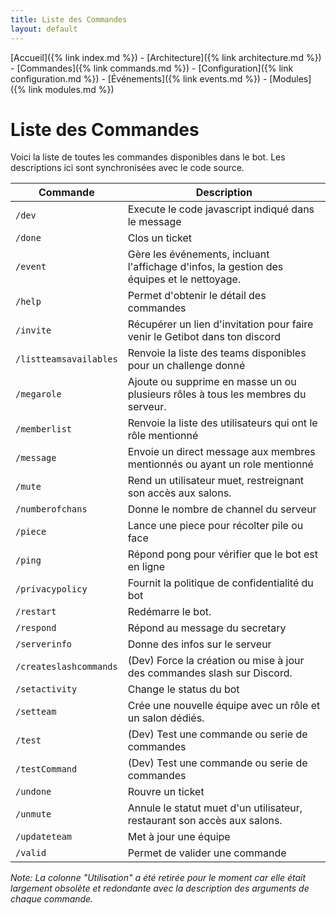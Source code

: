 ```yaml
---
title: Liste des Commandes
layout: default
---
```

[Accueil]({% link index.md %}) - [Architecture]({% link architecture.md %}) - [Commandes]({% link commands.md %}) - [Configuration]({% link configuration.md %}) - [Événements]({% link events.md %}) - [Modules]({% link modules.md %})

# Liste des Commandes

Voici la liste de toutes les commandes disponibles dans le bot. Les descriptions ici sont synchronisées avec le code source.

| Commande | Description |
|---|---|
| `/dev` | Execute le code javascript indiqué dans le message |
| `/done` | Clos un ticket |
| `/event` | Gère les événements, incluant l'affichage d'infos, la gestion des équipes et le nettoyage. |
| `/help` | Permet d'obtenir le détail des commandes |
| `/invite` | Récupérer un lien d'invitation pour faire venir le Getibot dans ton discord |
| `/listteamsavailables` | Renvoie la liste des teams disponibles pour un challenge donné |
| `/megarole` | Ajoute ou supprime en masse un ou plusieurs rôles à tous les membres du serveur. |
| `/memberlist` | Renvoie la liste des utilisateurs qui ont le rôle mentionné |
| `/message` | Envoie un direct message aux membres mentionnés ou ayant un role mentionné |
| `/mute` | Rend un utilisateur muet, restreignant son accès aux salons. |
| `/numberofchans` | Donne le nombre de channel du serveur |
| `/piece` | Lance une piece pour récolter pile ou face |
| `/ping` | Répond pong pour vérifier que le bot est en ligne |
| `/privacypolicy` | Fournit la politique de confidentialité du bot |
| `/restart` | Redémarre le bot. |
| `/respond` | Répond au message du secretary |
| `/serverinfo` | Donne des infos sur le serveur |
| `/createslashcommands` | (Dev) Force la création ou mise à jour des commandes slash sur Discord. |
| `/setactivity` | Change le status du bot |
| `/setteam` | Crée une nouvelle équipe avec un rôle et un salon dédiés. |
| `/test` | (Dev) Test une commande ou serie de commandes |
| `/testCommand` | (Dev) Test une commande ou serie de commandes |
| `/undone` | Rouvre un ticket |
| `/unmute` | Annule le statut muet d'un utilisateur, restaurant son accès aux salons. |
| `/updateteam` | Met à jour une équipe |
| `/valid` | Permet de valider une commande |

*Note: La colonne "Utilisation" a été retirée pour le moment car elle était largement obsolète et redondante avec la description des arguments de chaque commande.*
